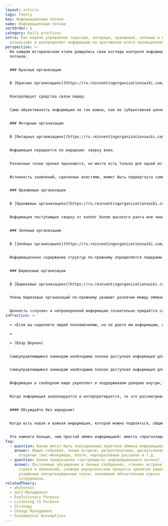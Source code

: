 ```yaml
---
layout: article
tags: theory
key: Информационные потоки
name: Информационные потоки
sortOrder: 5
category: Daily practices
intro: Как модели управления (красные, янтарные, оранжевые, зеленые и бирюзовые)
  используют и распределяют информацию на протяжении всего эволюционного пути.
perspective: >-
  На каждом историческом этапе рождались свои взгляды контроля информационных
  потоков:


  ### Красные организации


  В [Красных организациях](https://ru.reinventingorganizationswiki.com/theory/red-organizations/) информация и ее распространение контролируются властью для управления и манипулирования людьми: информация масштабируется приказами и угрозами. 


  Контролирует средства связи лидер.


  Сама объективность информации не так важна, как ее субъективная ценность, то есть правда не имеет значения, если от ложи есть польза! Люди обращают внимание на информацию, которая способствует выполнению личных целей.


  ### Янтарные организации


  В [Янтарных организациях](https://ru.reinventingorganizationswiki.com/theory/amber-paradigm-and-organizations/) информация передаётся свободнее, чем в красных, а логические аргументы становятся неотъемлемой частью качества полученного сообщения (оценивается объективность).


  Информация передается по иерархии: сверху вниз. 


  Различные точки зрения признаются, но место есть только для одной истины без учета преимуществ остальных вариантов.


  Истинность заявлений, сделанных властями, может быть подвергнута сомнению, но их решения и мнения, должны уважаться и приниматься, потому что публично несогласные могут быть наказаны!


  ### Оранжевые организации


  В [Оранжевых организациях](https://ru.reinventingorganizationswiki.com/theory/orange-paradigm-and-organizations/) информация необходима для прогнозирования и контроля — чем больше информации, тем лучше! Используя метрики и данные, люди разрабатывают планы развития себя или организации подобно механизму.


  Информация поступающая сверху от коллег более высокого ранга или чина, считается более ценной. 


  ### Зеленые организации


  В [Зелёных организациях](https://ru.reinventingorganizationswiki.com/theory/green-paradigm-and-organizations/) информация служит валютой культурных ценностей для воодушевления членов организации. Информационный поток основан на управлении «открытая книга» — информация доступна для всех, а любой вклад каждого ценится.


  Информационное содержание структур по-прежнему определяется лидерами иерархической структуры, но те, кто наделены властью, сосредотачиваются на выслушивании, понимании, поощрении мотивировации коллектива.


  ### Бирюзовые организации


  В [Бирюзовых организациях](https://ru.reinventingorganizationswiki.com/theory/teal-paradigm-and-organizations/) информация предоставляется всем в равной степени в искомом виде — «как есть». Секретов нет, а информация течет туда, где она необходима. Отсутствие секретов и недосказанность — одна из основополагающих предпосылок самоуправляемой организаций, потому что если кто-то знает, а кто-то нет, в организации начинают появляться неформальные иерархии..


  Члены бирюзовых организаций по-прежнему уважают различие между обменом информацией, относящейся к организационному контексту, и конфиденциальным обменом личной информацией. 


  Ценность «слухов» и непроверенной информации сознательно придаётся сомнению.
inPractice: >-
  
  > «Если вы наделяете людей полномочиями, но не даете им информацию, они просто блуждают в темноте». 

  >

  > (Блэр Вернон)


  Самоуправляющимся командам необходима полная доступная информация для принятия оптимальных стратегических и операционных решений. Это означает, что любой член организации должен иметь доступ ко всем данным, связанным с финансированием и операциями организации, включая зарплаты и производительность отдельных лиц. Информация в свободном виде укрепляет и поддерживаем доверие внутри, снижает вероятность возникновения неформальных иерархий (тот кто обладает информацией находится по-умолчанию на уровне выше).


  Самоуправляющимся командам необходима полная доступная информация для принятия оптимальных стратегических и операционных решений. Это означает, что любой член организации должен иметь доступ ко всем данным, связанным с финансированием и операциями организации, включая зарплаты и производительность отдельных лиц. 


  Информация в свободном виде укрепляет и поддерживаем доверие внутри, снижает вероятность возникновения неформальных иерархий (тот кто обладает информацией находится по-умолчанию на уровне выше).


  Когда информация анализируется и интерпретируется, то это рассматривается не как способ установления истины, а как способ выделения более ценных аспектов. Ценная информация естественным образом перетекает туда, где помогает решать проблемы, задачи и стимулировать инновации. Проще говоря: теперь информация свободно распространяется и служит своей целе.


  #### Обсуждайте без иерархии!


  Когда есть новая и важная информация, которой можно поделиться, общие собрания «из рук в руки» становятся стандартной практикой в бирюзовых организациях. Квартальные результаты, ежегодный обзор ценностей, стратегия и т.д. обсуждаются на собраниях без какого-либо подготовки или повестки дня для контроля (вдруг кто-то получит не ту информацию!). 


  Это намного больше, чем простой обмен информацией: вместо «прогнозирования и контроля» руководящим принципом информационного потока является «понимание и реакция».
faq:
  - question: Какие могут быть повседневные практики обмена информацией?
    answer: Общие собрания, очные встречи, ретроспекутивы, дискуссионные форумы,
      открытые такс-менеджеры, блоги, корпоративные рассылки и т.д.
  - question: Какие предпосылки «застрявшего» информационного потока?
    answer: Постоянные обсуждения в личных сообщениях, «тихие» встречи, культура
      страха и обвинений, сложные иерархические процессы принятия решений,
      учащённые неподтвержденные слухи, анонимные обязательные опросы
      сотрудников.
relatedTheory:
  - wholeness
  - Self-Management
  - Evolutionary Purpose
  - Listening to Purpose
  - Strategy
  - Change Management
  - Fundamental Assumptions
---
```

